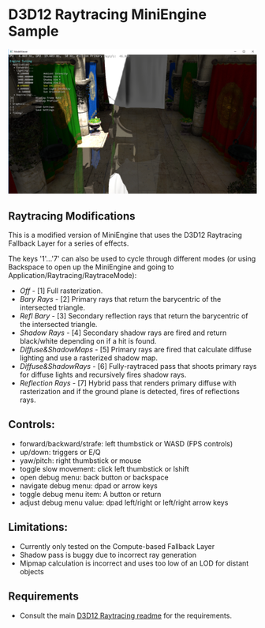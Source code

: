 # D3D12 Raytracing MiniEngine Sample
![MiniEngine Screenshot](Screenshot.png)
## Raytracing Modifications

This is a modified version of MiniEngine that uses the D3D12 Raytracing Fallback Layer for a series of effects.

The keys '1'...'7' can also be used to cycle through different modes (or using Backspace to open up the MiniEngine and going to Application/Raytracing/RaytraceMode): 
* *Off* - [1] Full rasterization.
* *Bary Rays* - [2] Primary rays that return the barycentric of the intersected triangle.
* *Refl Bary* - [3] Secondary reflection rays that return the barycentric of the intersected triangle.
* *Shadow Rays* - [4] Secondary shadow rays are fired and return black/white depending on if a hit is found.
* *Diffuse&ShadowMaps* - [5] Primary rays are fired that calculate diffuse lighting and use a rasterized shadow map.
* *Diffuse&ShadowRays* - [6] Fully-raytraced pass that shoots primary rays for diffuse lights and recursively fires shadow rays.
* *Reflection Rays* - [7] Hybrid pass that renders primary diffuse with rasterization and if the ground plane is detected, fires of reflections rays.

## Controls:
* forward/backward/strafe: left thumbstick or WASD (FPS controls)
* up/down: triggers or E/Q
* yaw/pitch: right thumbstick or mouse
* toggle slow movement: click left thumbstick or lshift
* open debug menu: back button or backspace
* navigate debug menu: dpad or arrow keys
* toggle debug menu item: A button or return
* adjust debug menu value: dpad left/right or left/right arrow keys

## Limitations:
 * Currently only tested on the Compute-based Fallback Layer
 * Shadow pass is buggy due to incorrect ray generation
 * Mipmap calculation is incorrect and uses too low of an LOD for distant objects

## Requirements
* Consult the main [D3D12 Raytracing readme](../../readme.md) for the requirements.
